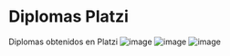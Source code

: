 # Diplomas Platzi
Diplomas obtenidos en Platzi
![image](https://user-images.githubusercontent.com/66495366/170775739-6078519d-33e3-43dd-866d-7e2fd1883b19.png)
![image](https://user-images.githubusercontent.com/66495366/170775821-2b3257a5-1f3b-4f4d-8bd6-f3dd2cb42138.png)
![image](https://user-images.githubusercontent.com/66495366/170775865-ba5dd6ed-3c49-4974-8185-4626cf6e353f.png)
